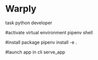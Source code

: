 # Warply
task python developer

#activate virtual environment
pipenv shell

#install package 
pipenv install -e .

#launch app in cli
serve_app
